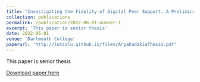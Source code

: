 ```yaml
---
title: "Investigating the Fidelity of Digital Peer Support: A Preliminary Approach Using Natural Language Processing"
collection: publications
permalink: /publication/2022-06-01-number-1
excerpt: 'This paper is senior thesis'
date: 2022-06-01
venue: 'Dartmouth College'
paperurl: 'http://lutzzlu.github.io/files/AryaKadakiaThesis.pdf'
---
```

This paper is senior thesis

[Download paper here](http://lutzzlu.github.io/files/AryaKadakiaThesis.pdf)